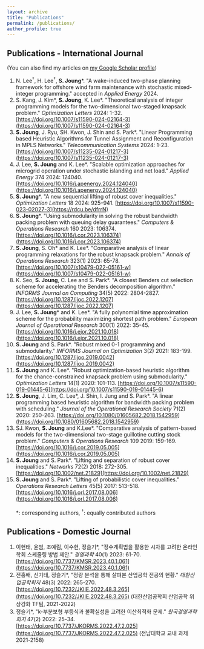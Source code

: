 ```yaml
---
layout: archive
title: "Publications"
permalink: /publications/
author_profile: true
---
```

## **Publications - International Journal**
(You can also find my articles on [my Google Scholar profile](https://scholar.google.com/citations?hl=en&user=j-bCTNgAAAAJ&view_op=list_works&sortby=pubdate))<br />
1. N. Lee<sup>†</sup>, H. Lee<sup>†</sup>, **S. Joung**\*. "A wake-induced two-phase planning framework for offshore wind farm maintenance with stochastic mixed-integer programming." accepted in _Applied Energy_ 2024.
1. S. Kang, J. Kim\*, **S. Joung**, K. Lee\*. "Theoretical analysis of integer programming models for the two-dimensional two-staged knapsack problem." _Optimization Letters_ 2024: 1-32. [https://doi.org/10.1007/s11590-024-02164-3](https://doi.org/10.1007/s11590-024-02164-3)
1. **S. Joung**, J. Ryu, SH. Kwon, J. Shin and S. Park\*. "Linear Programming based Heuristic Algorithms for Tunnel Assignment and Reconfiguration in MPLS Networks." _Telecommunication Systems_ 2024: 1-23. [https://doi.org/10.1007/s11235-024-01217-3](https://doi.org/10.1007/s11235-024-01217-3)
1. J. Lee, **S. Joung** and K. Lee\*. "Scalable optimization approaches for microgrid operation under stochastic islanding and net load." _Applied Energy_ 374 2024: 124040. [https://doi.org/10.1016/j.apenergy.2024.124040](https://doi.org/10.1016/j.apenergy.2024.124040)
1. **S. Joung**\*. "A new sequential lifting of robust cover inequalities." _Optimization Letters_ 18 2024: 925–941. [https://doi.org/10.1007/s11590-023-02027-3](https://rdcu.be/dfrrN)
1. **S. Joung**\*. "Using submodularity in solving the robust bandwidth packing problem with queuing delay guarantees." _Computers & Operations Research_ 160 2023: 106374. [https://doi.org/10.1016/j.cor.2023.106374](https://doi.org/10.1016/j.cor.2023.106374)
1. **S. Joung**, S. Oh\* and K. Lee\*. "Comparative analysis of linear programming relaxations for the robust knapsack problem." _Annals of Operations Research_ 323(1) 2023: 65-78. [https://doi.org/10.1007/s10479-022-05161-w](https://doi.org/10.1007/s10479-022-05161-w)
1. K. Seo, **S. Joung**, C. Lee and S. Park\*. "A closest Benders cut selection scheme for accelerating the Benders decomposition algorithm." _INFORMS Journal on Computing_ 34(5) 2022: 2804-2827. [https://doi.org/10.1287/ijoc.2022.1207](https://doi.org/10.1287/ijoc.2022.1207)
1. J. Lee, **S. Joung**\* and K. Lee\*. "A fully polynomial time approximation scheme for the probability maximizing shortest path problem." _European Journal of Operational Research_ 300(1) 2022: 35-45. [https://doi.org/10.1016/j.ejor.2021.10.018](https://doi.org/10.1016/j.ejor.2021.10.018)
1. **S. Joung** and S. Park\*. "Robust mixed 0-1 programming and submodularity." _INFORMS Journal on Optimization_ 3(2) 2021: 183-199. [https://doi.org/10.1287/ijoo.2019.0042](https://doi.org/10.1287/ijoo.2019.0042)
1. **S. Joung** and K. Lee\*. "Robust optimization-based heuristic algorithm for the chance-constrained knapsack problem using submodularity." _Optimization Letters_ 14(1) 2020: 101-113. [https://doi.org/10.1007/s11590-019-01445-6](https://doi.org/10.1007/s11590-019-01445-6)
1. **S. Joung**, J. Lim, C. Lee\*, J. Shin, I. Jung and S. Park\*. "A linear programming based heuristic algorithm for bandwidth packing problem with scheduling." _Journal of the Operational Research Society_ 71(2) 2020: 250-263. [https://doi.org/10.1080/01605682.2018.1542959](https://doi.org/10.1080/01605682.2018.1542959)
1. SJ. Kwon, **S. Joung** and K.Lee\*. "Comparative analysis of pattern-based models for the two-dimensional two-stage guillotine cutting stock problem." _Computers & Operations Research_ 109 2019: 159-169. [https://doi.org/10.1016/j.cor.2019.05.005](https://doi.org/10.1016/j.cor.2019.05.005)
1. **S. Joung** and S. Park\*. "Lifting and separation of robust cover inequalities." _Networks_ 72(2) 2018: 272-305. [https://doi.org/10.1002/net.21829](https://doi.org/10.1002/net.21829)
1. **S. Joung** and S. Park\*. "Lifting of probabilistic cover inequalities." _Operations Research Letters_ 45(5) 2017: 513-518. [https://doi.org/10.1016/j.orl.2017.08.006](https://doi.org/10.1016/j.orl.2017.08.006)<br /><br />
*: corresponding authors, <sup>†</sup>: equally contributed authors

## **Publications - Domestic Journal**
1. 이현태, 윤범, 조예림, 이수현, 정슬기*, "정수계획법을 활용한 시차를 고려한 온라인 학회 스케줄링 방법 제안." _경영과학_ 40(1) 2023: 61-70. [https://doi.org/10.7737/KMSR.2023.40.1.061](https://doi.org/10.7737/KMSR.2023.40.1.061)
1. 전홍배, 신기태, 정슬기*, "정량 분석을 통해 살펴본 산업공학 전공의 현황." _대한산업공학회지_ 48(3) 2022: 265-270. [https://doi.org/10.7232/JKIIE.2022.48.3.265](https://doi.org/10.7232/JKIIE.2022.48.3.265)
(대한산업공학회 산업공학 위상강화 TF팀, 2021-2022)
1. 정슬기*, "k-부분보형 부등식과 불확실성을 고려한 이산최적화 문제." _한국경영과학회지_ 47(2) 2022: 25-34. [https://doi.org/10.7737/JKORMS.2022.47.2.025](https://doi.org/10.7737/JKORMS.2022.47.2.025)
(전남대학교 교내 과제 2021-2158)
